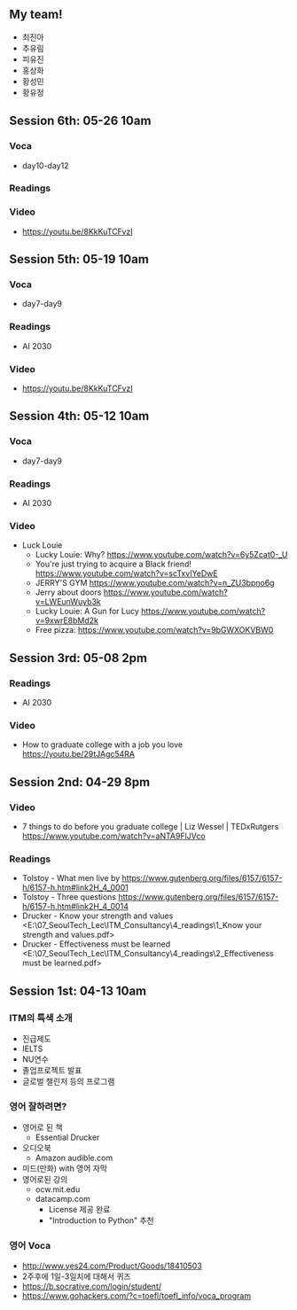 ## My team!

+ 최진아
+ 추유림
+ 피유진
+ 홍상화
+ 황성민
+ 황유정

## Session 6th: 05-26 10am

### Voca

+ day10-day12

### Readings

### Video

+ https://youtu.be/8KkKuTCFvzI

## Session 5th: 05-19 10am

### Voca

+ day7-day9 

### Readings

+ AI 2030

### Video

+ https://youtu.be/8KkKuTCFvzI

## Session 4th: 05-12 10am

### Voca

+ day7-day9 

### Readings

+ AI 2030

### Video

+ Luck Louie
    + Lucky Louie: Why? <https://www.youtube.com/watch?v=6y5Zcat0-_U>
    + You're just trying to acquire a Black friend! <https://www.youtube.com/watch?v=scTxvIYeDwE>
    + JERRY'S GYM <https://www.youtube.com/watch?v=n_ZU3bpno6g>
    + Jerry about doors <https://www.youtube.com/watch?v=LWEunWuyb3k>
    + Lucky Louie: A Gun for Lucy <https://www.youtube.com/watch?v=9xwrE8bMd2k>
    + Free pizza: <https://www.youtube.com/watch?v=9bGWXOKVBW0>

## Session 3rd: 05-08 2pm

### Readings

+ AI 2030

### Video

+ How to graduate college with a job you love <https://youtu.be/29tJAgc54RA>
    
## Session 2nd: 04-29 8pm

### Video

+ 7 things to do before you graduate college | Liz Wessel | TEDxRutgers <https://www.youtube.com/watch?v=aNTA9FlJVco>

### Readings

+ Tolstoy - What men live by <https://www.gutenberg.org/files/6157/6157-h/6157-h.htm#link2H_4_0001>
+ Tolstoy - Three questions <https://www.gutenberg.org/files/6157/6157-h/6157-h.htm#link2H_4_0014>
+ Drucker - Know your strength and values <E:\07_SeoulTech_Lec\ITM_Consultancy\4_readings\1_Know your strength and values.pdf>
+ Drucker - Effectiveness must be learned <E:\07_SeoulTech_Lec\ITM_Consultancy\4_readings\2_Effectiveness must be learned.pdf>

## Session 1st: 04-13 10am

### ITM의 특색 소개

+ 진급제도
+ IELTS
+ NU연수
+ 졸업프로젝트 발표
+ 글로벌 챌린저 등의 프로그램

### 영어 잘하려면?

+ 영어로 된 책
    + Essential Drucker
+ 오디오북
    + Amazon audible.com
+ 미드(만화) with 영어 자막
+ 영어로된 강의 
    + ocw.mit.edu
    + datacamp.com
        + License 제공 완료
        + "Introduction to Python" 추천 

### 영어 Voca

+ <http://www.yes24.com/Product/Goods/18410503>
+ 2주후에 1일-3일치에 대해서 퀴즈
+ <https://b.socrative.com/login/student/>
+ <https://www.gohackers.com/?c=toefl/toefl_info/voca_program>

